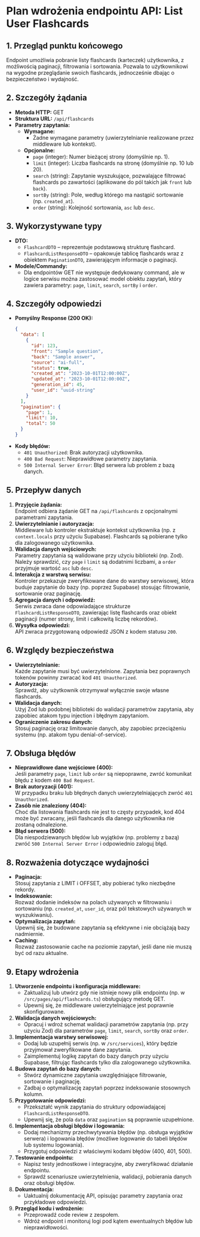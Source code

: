 # Plan wdrożenia endpointu API: List User Flashcards

## 1. Przegląd punktu końcowego
Endpoint umożliwia pobranie listy flashcards (karteczek) użytkownika, z możliwością paginacji, filtrowania i sortowania. Pozwala to użytkownikowi na wygodne przeglądanie swoich flashcards, jednocześnie dbając o bezpieczeństwo i wydajność.

## 2. Szczegóły żądania
- **Metoda HTTP:** GET  
- **Struktura URL:** `/api/flashcards`
- **Parametry zapytania:**
  - **Wymagane:**  
    - Żadne wymagane parametry (uwierzytelnianie realizowane przez middleware lub kontekst).
  - **Opcjonalne:**  
    - `page` (integer): Numer bieżącej strony (domyślnie np. 1).
    - `limit` (integer): Liczba flashcards na stronę (domyślnie np. 10 lub 20).
    - `search` (string): Zapytanie wyszukujące, pozwalające filtrować flashcards po zawartości (aplikowane do pól takich jak `front` lub `back`).
    - `sortBy` (string): Pole, według którego ma nastąpić sortowanie (np. `created_at`).
    - `order` (string): Kolejność sortowania, `asc` lub `desc`.

## 3. Wykorzystywane typy
- **DTO:**
  - `FlashcardDTO` – reprezentuje podstawową strukturę flashcard.
  - `FlashcardListResponseDTO` – opakowuje tablicę flashcards wraz z obiektem `PaginationDTO`, zawierającym informacje o paginacji.
- **Modele/Commandy:**
  - Dla endpointów GET nie występuje dedykowany command, ale w logice serwisu można zastosować model obiektu zapytań, który zawiera parametry: `page`, `limit`, `search`, `sortBy` i `order`.

## 4. Szczegóły odpowiedzi
- **Pomyślny Response (200 OK):**
  ```json
  {
    "data": [
      {
        "id": 123,
        "front": "Sample question",
        "back": "Sample answer",
        "source": "ai-full",
        "status": true,
        "created_at": "2023-10-01T12:00:00Z",
        "updated_at": "2023-10-01T12:00:00Z",
        "generation_id": 45,
        "user_id": "uuid-string"
      }
    ],
    "pagination": {
      "page": 1,
      "limit": 10,
      "total": 50
    }
  }
  ```
- **Kody błędów:**
  - `401 Unauthorized`: Brak autoryzacji użytkownika.
  - `400 Bad Request`: Nieprawidłowe parametry zapytania.
  - `500 Internal Server Error`: Błąd serwera lub problem z bazą danych.

## 5. Przepływ danych
1. **Przyjęcie żądania:**  
   Endpoint odbiera żądanie GET na `/api/flashcards` z opcjonalnymi parametrami zapytania.
2. **Uwierzytelnianie i autoryzacja:**  
   Middleware lub kontroler ekstraktuje kontekst użytkownika (np. z `context.locals` przy użyciu Supabase). Flashcards są pobierane tylko dla zalogowanego użytkownika.
3. **Walidacja danych wejściowych:**  
   Parametry zapytania są walidowane przy użyciu biblioteki (np. Zod). Należy sprawdzić, czy `page` i `limit` są dodatnimi liczbami, a `order` przyjmuje wartość `asc` lub `desc`.
4. **Interakcja z warstwą serwisu:**  
   Kontroler przekazuje zweryfikowane dane do warstwy serwisowej, która buduje zapytanie do bazy (np. poprzez Supabase) stosując filtrowanie, sortowanie oraz paginację.
5. **Agregacja danych i odpowiedź:**  
   Serwis zwraca dane odpowiadające strukturze `FlashcardListResponseDTO`, zawierając listę flashcards oraz obiekt paginacji (numer strony, limit i całkowitą liczbę rekordów).
6. **Wysyłka odpowiedzi:**  
   API zwraca przygotowaną odpowiedź JSON z kodem statusu `200`.

## 6. Względy bezpieczeństwa
- **Uwierzytelnianie:**  
  Każde zapytanie musi być uwierzytelnione. Zapytania bez poprawnych tokenów powinny zwracać kod `401 Unauthorized`.
- **Autoryzacja:**  
  Sprawdź, aby użytkownik otrzymywał wyłącznie swoje własne flashcards.
- **Walidacja danych:**  
  Użyj Zod lub podobnej biblioteki do walidacji parametrów zapytania, aby zapobiec atakom typu injection i błędnym zapytaniom.
- **Ograniczenie zakresu danych:**  
  Stosuj paginację oraz limitowanie danych, aby zapobiec przeciążeniu systemu (np. atakom typu denial-of-service).

## 7. Obsługa błędów
- **Nieprawidłowe dane wejściowe (400):**  
  Jeśli parametry `page`, `limit` lub `order` są niepoprawne, zwróć komunikat błędu z kodem `400 Bad Request`.
- **Brak autoryzacji (401):**  
  W przypadku braku lub błędnych danych uwierzytelniających zwróć `401 Unauthorized`.
- **Zasób nie znaleziony (404):**  
  Choć dla listowania flashcards nie jest to częsty przypadek, kod 404 może być zwracany, jeśli flashcards dla danego użytkownika nie zostaną odnalezione.
- **Błąd serwera (500):**  
  Dla niespodziewanych błędów lub wyjątków (np. problemy z bazą) zwróć `500 Internal Server Error` i odpowiednio zaloguj błąd.

## 8. Rozważenia dotyczące wydajności
- **Paginacja:**  
  Stosuj zapytania z LIMIT i OFFSET, aby pobierać tylko niezbędne rekordy.
- **Indeksowanie:**  
  Rozważ dodanie indeksów na polach używanych w filtrowaniu i sortowaniu (np. `created_at`, `user_id`, oraz pól tekstowych używanych w wyszukiwaniu).
- **Optymalizacja zapytań:**  
  Upewnij się, że budowane zapytania są efektywne i nie obciążają bazy nadmiernie.
- **Caching:**  
  Rozważ zastosowanie cache na poziomie zapytań, jeśli dane nie muszą być od razu aktualne.

## 9. Etapy wdrożenia
1. **Utworzenie endpointu i konfiguracja middleware:**
   - Zaktualizuj lub utwórz gdy nie istnieje nowy plik endpointu (np. w `/src/pages/api/flashcards.ts`) obsługujący metodę GET.
   - Upewnij się, że middleware uwierzytelniające jest poprawnie skonfigurowane.
2. **Walidacja danych wejściowych:**
   - Opracuj i wdroż schemat walidacji parametrów zapytania (np. przy użyciu Zod) dla parametrów `page`, `limit`, `search`, `sortBy` oraz `order`.
3. **Implementacja warstwy serwisowej:**  
   - Dodaj lub uzupełnij serwis (np. w `/src/services`), który będzie przyjmował zweryfikowane dane zapytania.
   - Zaimplementuj logikę zapytań do bazy danych przy użyciu Supabase, filtrując flashcards tylko dla zalogowanego użytkownika.
4. **Budowa zapytań do bazy danych:**
   - Stwórz dynamiczne zapytania uwzględniające filtrowanie, sortowanie i paginację.
   - Zadbaj o optymalizację zapytań poprzez indeksowanie stosownych kolumn.
5. **Przygotowanie odpowiedzi:**
   - Przekształć wynik zapytania do struktury odpowiadającej `FlashcardListResponseDTO`.
   - Upewnij się, że pola `data` oraz `pagination` są poprawnie uzupełnione.
6. **Implementacja obsługi błędów i logowania:**
   - Dodaj mechanizmy przechwytywania błędów (np. obsługa wyjątków serwera) i logowania błędów (możliwe logowanie do tabeli błędów lub systemu logowania).
   - Przygotuj odpowiedzi z właściwymi kodami błędów (400, 401, 500).
7. **Testowanie endpointu:**
   - Napisz testy jednostkowe i integracyjne, aby zweryfikować działanie endpointu.
   - Sprawdź scenariusze uwierzytelnienia, walidacji, pobierania danych oraz obsługi błędów.
8. **Dokumentacja:**
   - Uaktualnij dokumentację API, opisując parametry zapytania oraz przykładowe odpowiedzi.
9. **Przegląd kodu i wdrożenie:**
   - Przeprowadź code review z zespołem.
   - Wdróż endpoint i monitoruj logi pod kątem ewentualnych błędów lub nieprawidłowości.
